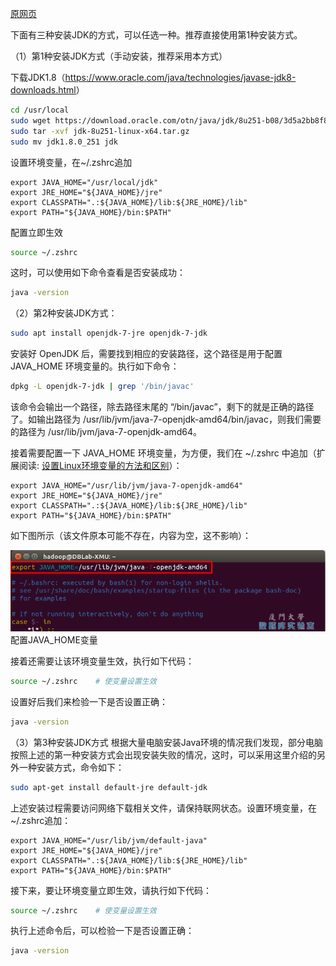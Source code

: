 [原网页](<http://dblab.xmu.edu.cn/blog/install-hadoop/>)

下面有三种安装JDK的方式，可以任选一种。推荐直接使用第1种安装方式。

（1）第1种安装JDK方式（手动安装，推荐采用本方式）

下载JDK1.8（<https://www.oracle.com/java/technologies/javase-jdk8-downloads.html>）

```bash
cd /usr/local
sudo wget https://download.oracle.com/otn/java/jdk/8u251-b08/3d5a2bb8f8d4428bbe94aed7ec7ae784/jdk-8u251-linux-x64.tar.gz
sudo tar -xvf jdk-8u251-linux-x64.tar.gz
sudo mv jdk1.8.0_251 jdk
```

设置环境变量，在~/.zshrc追加

```
export JAVA_HOME="/usr/local/jdk"
export JRE_HOME="${JAVA_HOME}/jre"
export CLASSPATH=".:${JAVA_HOME}/lib:${JRE_HOME}/lib"
export PATH="${JAVA_HOME}/bin:$PATH"
```

配置立即生效

```bash
source ~/.zshrc
```

这时，可以使用如下命令查看是否安装成功：

```bash
java -version
```

（2）第2种安装JDK方式：

```bash
sudo apt install openjdk-7-jre openjdk-7-jdk
```

安装好 OpenJDK 后，需要找到相应的安装路径，这个路径是用于配置 JAVA_HOME 环境变量的。执行如下命令：

```bash
dpkg -L openjdk-7-jdk | grep '/bin/javac'
```

该命令会输出一个路径，除去路径末尾的 “/bin/javac”，剩下的就是正确的路径了。如输出路径为 /usr/lib/jvm/java-7-openjdk-amd64/bin/javac，则我们需要的路径为 /usr/lib/jvm/java-7-openjdk-amd64。

接着需要配置一下 JAVA_HOME 环境变量，为方便，我们在 ~/.zshrc 中追加（扩展阅读: [设置Linux环境变量的方法和区别](环境变量.md)）：

```shell
export JAVA_HOME="/usr/lib/jvm/java-7-openjdk-amd64"
export JRE_HOME="${JAVA_HOME}/jre"
export CLASSPATH=".:${JAVA_HOME}/lib:${JRE_HOME}/lib"
export PATH="${JAVA_HOME}/bin:$PATH"
```

如下图所示（该文件原本可能不存在，内容为空，这不影响）：

![配置JAVA_HOME变量](Java.assets/1.png)配置JAVA_HOME变量

接着还需要让该环境变量生效，执行如下代码：

```bash
source ~/.zshrc    # 使变量设置生效
```

设置好后我们来检验一下是否设置正确：

```bash
java -version
```

（3）第3种安装JDK方式
根据大量电脑安装Java环境的情况我们发现，部分电脑按照上述的第一种安装方式会出现安装失败的情况，这时，可以采用这里介绍的另外一种安装方式，命令如下：

```bash
sudo apt-get install default-jre default-jdk
```

上述安装过程需要访问网络下载相关文件，请保持联网状态。设置环境变量，在~/.zshrc追加：

```
export JAVA_HOME="/usr/lib/jvm/default-java"
export JRE_HOME="${JAVA_HOME}/jre"
export CLASSPATH=".:${JAVA_HOME}/lib:${JRE_HOME}/lib"
export PATH="${JAVA_HOME}/bin:$PATH"
```

接下来，要让环境变量立即生效，请执行如下代码：

```bash
source ~/.zshrc    # 使变量设置生效
```

执行上述命令后，可以检验一下是否设置正确：

```bash
java -version
```
